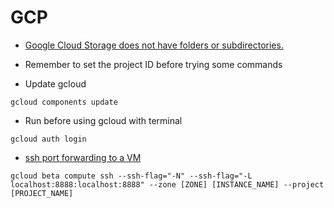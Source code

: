 # GCP

* [Google Cloud Storage does not have folders or subdirectories.](https://stackoverflow.com/questions/38416598/how-to-create-an-empty-folder-on-google-storage-with-google-api)

* Remember to set the project ID before trying some commands

* Update gcloud

```console
gcloud components update
```

* Run before using gcloud with terminal

```console
gcloud auth login
```

* [ssh port forwarding to a VM](https://stackoverflow.com/questions/27294267/ssh-port-forwarding-google-compute-engine)

```console
gcloud beta compute ssh --ssh-flag="-N" --ssh-flag="-L localhost:8888:localhost:8888" --zone [ZONE] [INSTANCE_NAME] --project [PROJECT_NAME]
```
